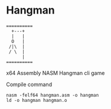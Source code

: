 # Hangman
````
==========
  +---+
  |   |
  O   |
 /|\  |
 / \  |
      |
==========
````

x64 Assembly NASM Hangman cli game

Compile command
````
nasm -felf64 hangman.asm -o hangman
ld -o hangman hangman.o
````
